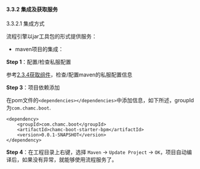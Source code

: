 #### <span id="bpm_2">3.3.2 集成及获取服务</span>

3.3.2.1 集成方式

流程引擎以jar工具包的形式提供服务：

- maven项目的集成：  

**Step 1**：配置/检查私服配置

参考[2.3.4获取组件](#get-weg)，检查/配置maven的私服配置信息

**Step 3**：项目依赖添加

在pom文件的`<dependencies></dependencies>`中添加信息，如下所述，groupId为`com.chamc.boot`.

	<dependency>
		<groupId>com.chamc.boot</groupId>
		<artifactId>chamc-boot-starter-bpm</artifactId>
		<version>0.0.1-SNAPSHOT</version>
	</dependency>

**Step 4**：在工程目录上右键，选择 `Maven` -> `Update Project` -> `OK`，项目自动编译后，如果没有异常，就能够使用流程服务了。